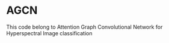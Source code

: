 # AGCN
This code belong to Attention Graph Convolutional Network for Hyperspectral Image classification
